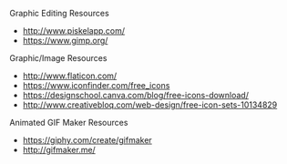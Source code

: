 
Graphic Editing Resources
* http://www.piskelapp.com/
* https://www.gimp.org/


Graphic/Image Resources
* http://www.flaticon.com/
* https://www.iconfinder.com/free_icons
* https://designschool.canva.com/blog/free-icons-download/
* http://www.creativebloq.com/web-design/free-icon-sets-10134829


Animated GIF Maker Resources
* https://giphy.com/create/gifmaker
* http://gifmaker.me/
